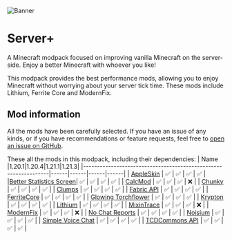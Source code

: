 ![Banner](https://github.com/Thijzert123/server-plus/blob/main/images/banner.png?raw=true)
# Server+
A Minecraft modpack focused on improving vanilla Minecraft on the server-side. Enjoy a better Minecraft with whoever you like!

This modpack provides the best performance mods, allowing you to enjoy Minecraft without worrying about your server tick time. These mods include Lithium, Ferrite Core and ModernFix.

## Mod information
All the mods have been carefully selected. If you have an issue of any kinds, or if you have recommendations or feature requests, feel free to [open an issue on GitHub](https://github.com/Thijzert123/server-plus/issues).

These all the mods in this modpack, including their dependencies:
|                               Name                              |1.20.1|1.20.4|1.21.1|1.21.3|
|-----------------------------------------------------------------|------|------|------|------|
|        [AppleSkin](https://modrinth.com/project/EsAfCjCV)       |   ✅  |   ✅  |   ✅  |   ✅  |
|[Better Statistics Screen](https://modrinth.com/project/n6PXGAoM)|   ✅  |   ✅  |   ✅  |   ✅  |
|         [CalcMod](https://modrinth.com/project/XoHTb2Ap)        |   ✅  |   ✅  |   ✅  |   ❌  |
|         [Chunky](https://modrinth.com/project/fALzjamp)         |   ✅  |   ✅  |   ✅  |   ✅  |
|         [Clumps](https://modrinth.com/project/Wnxd13zP)         |   ✅  |   ✅  |   ✅  |   ✅  |
|       [Fabric API](https://modrinth.com/project/P7dR8mSH)       |   ✅  |   ✅  |   ✅  |   ✅  |
|       [FerriteCore](https://modrinth.com/project/uXXizFIs)      |   ✅  |   ✅  |   ✅  |   ✅  |
|   [Glowing Torchflower](https://modrinth.com/project/1S4LxcvL)  |   ✅  |   ✅  |   ✅  |   ✅  |
|         [Krypton](https://modrinth.com/project/fQEb0iXm)        |   ✅  |   ✅  |   ✅  |   ✅  |
|         [Lithium](https://modrinth.com/project/gvQqBUqZ)        |   ✅  |   ✅  |   ✅  |   ✅  |
|       [MixinTrace](https://modrinth.com/project/sGmHWmeL)       |   ✅  |   ✅  |   ✅  |   ❌  |
|        [ModernFix](https://modrinth.com/project/nmDcB62a)       |   ✅  |   ✅  |   ✅  |   ❌  |
|     [No Chat Reports](https://modrinth.com/project/qQyHxfxd)    |   ✅  |   ✅  |   ✅  |   ✅  |
|         [Noisium](https://modrinth.com/project/KuNKN7d2)        |   ✅  |   ✅  |   ✅  |   ✅  |
|    [Simple Voice Chat](https://modrinth.com/project/9eGKb6K1)   |   ✅  |   ✅  |   ✅  |   ✅  |
|     [TCDCommons API](https://modrinth.com/project/Eldc1g37)     |   ✅  |   ✅  |   ✅  |   ✅  |